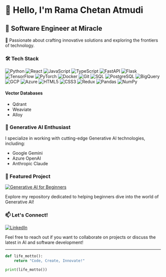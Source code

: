 # 👋 Hello, I'm Rama Chetan Atmudi

## 💼 Software Engineer at Miracle

🚀 Passionate about crafting innovative solutions and exploring the frontiers of technology.

### 🛠️ Tech Stack

![Python](https://img.shields.io/badge/-Python-3776AB?style=flat-square&logo=Python&logoColor=white)
![React](https://img.shields.io/badge/-React-61DAFB?style=flat-square&logo=react&logoColor=black)
![JavaScript](https://img.shields.io/badge/-JavaScript-F7DF1E?style=flat-square&logo=javascript&logoColor=black)
![TypeScript](https://img.shields.io/badge/-TypeScript-3178C6?style=flat-square&logo=typescript&logoColor=white)
![FastAPI](https://img.shields.io/badge/-FastAPI-009688?style=flat-square&logo=fastapi&logoColor=white)
![Flask](https://img.shields.io/badge/-Flask-000000?style=flat-square&logo=flask&logoColor=white)
![TensorFlow](https://img.shields.io/badge/-TensorFlow-FF6F00?style=flat-square&logo=tensorflow&logoColor=white)
![PyTorch](https://img.shields.io/badge/-PyTorch-EE4C2C?style=flat-square&logo=pytorch&logoColor=white)
![Docker](https://img.shields.io/badge/-Docker-2496ED?style=flat-square&logo=docker&logoColor=white)
![Git](https://img.shields.io/badge/-Git-F05032?style=flat-square&logo=git&logoColor=white)
![SQL](https://img.shields.io/badge/-SQL-4479A1?style=flat-square&logo=postgresql&logoColor=white)
![PostgreSQL](https://img.shields.io/badge/-PostgreSQL-336791?style=flat-square&logo=postgresql&logoColor=white)
![BigQuery](https://img.shields.io/badge/-BigQuery-4285F4?style=flat-square&logo=google-cloud&logoColor=white)
![GCP](https://img.shields.io/badge/-Google%20Cloud-4285F4?style=flat-square&logo=google-cloud&logoColor=white)
![Azure](https://img.shields.io/badge/-Microsoft%20Azure-0089D6?style=flat-square&logo=microsoft-azure&logoColor=white)
![HTML5](https://img.shields.io/badge/-HTML5-E34F26?style=flat-square&logo=html5&logoColor=white)
![CSS3](https://img.shields.io/badge/-CSS3-1572B6?style=flat-square&logo=css3&logoColor=white)
![Redux](https://img.shields.io/badge/-Redux-764ABC?style=flat-square&logo=redux&logoColor=white)
![Pandas](https://img.shields.io/badge/-Pandas-150458?style=flat-square&logo=pandas&logoColor=white)
![NumPy](https://img.shields.io/badge/-NumPy-013243?style=flat-square&logo=numpy&logoColor=white)

#### Vector Databases
- Qdrant
- Weaviate
- Alloy

### 🤖 Generative AI Enthusiast

I specialize in working with cutting-edge Generative AI technologies, including:

- Google Gemini
- Azure OpenAI
- Anthropic Claude

### 🌟 Featured Project

[![Generative AI for Beginners](https://img.shields.io/badge/-Generative%20AI%20for%20Beginners-181717?style=for-the-badge&logo=github)](https://github.com/Ramachetan/generative-ai-for-beginners)

Explore my repository dedicated to helping beginners dive into the world of Generative AI!

### 📫 Let's Connect!

[![LinkedIn](https://img.shields.io/badge/-LinkedIn-0077B5?style=for-the-badge&logo=linkedin&logoColor=white)](https://www.linkedin.com/in/rama-chetan/)

Feel free to reach out if you want to collaborate on projects or discuss the latest in AI and software development!

---

```python
def life_motto():
    return "Code, Create, Innovate!"

print(life_motto())
```
